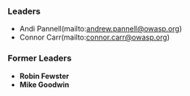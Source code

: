 ### Leaders

* Andi Pannell(mailto:andrew.pannell@owasp.org)
* Connor Carr(mailto:connor.carr@owasp.org)

### Former Leaders

* **Robin Fewster**
* **Mike Goodwin**
